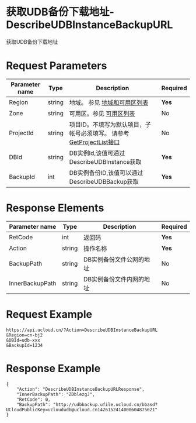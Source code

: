 # 获取UDB备份下载地址-DescribeUDBInstanceBackupURL

获取UDB备份下载地址

# Request Parameters
|Parameter name|Type|Description|Required|
|---|---|---|---|
|Region|string|地域。 参见 [地域和可用区列表](api/summary/regionlist)|**Yes**|
|Zone|string|可用区。参见 [可用区列表](api/summary/regionlist)|No|
|ProjectId|string|项目ID。不填写为默认项目，子帐号必须填写。 请参考[GetProjectList接口](api/summary/get_project_list)|No|
|DBId|string|DB实例Id,该值可通过DescribeUDBInstance获取|**Yes**|
|BackupId|int|DB实例备份ID,该值可以通过DescribeUDBBackup获取|**Yes**|

# Response Elements
|Parameter name|Type|Description|Required|
|---|---|---|---|
|RetCode|int|返回码|**Yes**|
|Action|string|操作名称|**Yes**|
|BackupPath|string|DB实例备份文件公网的地址|No|
|InnerBackupPath|string|DB实例备份文件内网的地址|No|

# Request Example
```
https://api.ucloud.cn/?Action=DescribeUDBInstanceBackupURL
&Region=cn-bj2
&DBId=udb-xxx
&BackupId=1234
```

# Response Example
```
{
    "Action": "DescribeUDBInstanceBackupURLResponse", 
    "InnerBackupPath": "ZDblezgJ", 
    "RetCode": 0, 
    "BackupPath": "http://udbbackup.ufile.ucloud.cn/bbasd?UCloudPublicKey=ucloududb@ucloud.cn1426152414000604875621"
}
```

